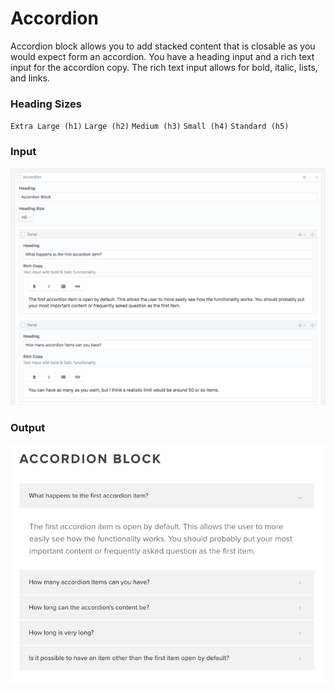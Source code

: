 # Accordion
Accordion block allows you to add stacked content that is closable as you would expect form an accordion.  You have a heading input and a rich text input for the accordion copy. The rich text input allows for bold, italic, lists, and links.

### Heading Sizes
`Extra Large (h1)` `Large (h2)` `Medium (h3)` `Small (h4)` `Standard (h5)`

### Input
![accordion](./screenshots/accordion-input.png)

### Output
![accordion](./screenshots/accordion-output.png)

